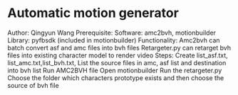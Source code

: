 # Automatic motion generator
Author:
Qingyun Wang
Prerequisite: 
Software: amc2bvh, motionbuilder
Library: pyfbsdk (included in motionbuilder)
Functionality:
Amc2bvh can batch convert asf and amc files into bvh files
Retargeter.py can retarget bvh files into existing character model to render video
Steps:
Create list_asf.txt, list_amc.txt,list_bvh.txt, List the source files in amc, asf list and destination into bvh list
Run AMC2BVH file
Open motionbuilder
Run the retargeter.py
Choose the folder which characters prototype exists and then choose the source of bvh file 

